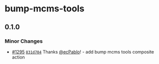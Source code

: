 # bump-mcms-tools

## 0.1.0

### Minor Changes

- [#1295](https://github.com/smartcontractkit/.github/pull/1295)
  [`831d704`](https://github.com/smartcontractkit/.github/commit/831d704edd0160039e0b6db0a44a42553cbd3ada)
  Thanks [@ecPablo](https://github.com/ecPablo)! - add bump mcms tools composite
  action
